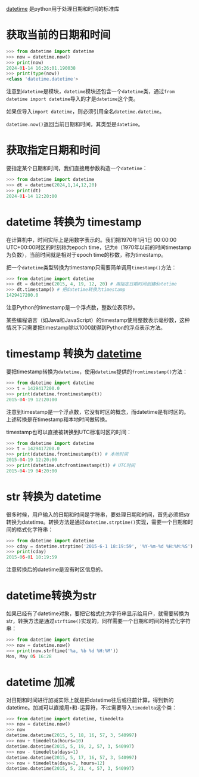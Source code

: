 [datetime](datetime.md) 是python用于处理日期和时间的标准库

# 获取当前的日期和时间
```python
>>> from datetime import datetime
>>> now = datetime.now()
>>> print(now)
2024-01-14 16:26:01.190038
>>> print(type(now))
<class 'datetime.datetime'>
```
注意到`datetime`是模块，`datetime`模块还包含一个`datetime`类，通过`from datetime import datetime`导入的才是`datetime`这个类。

如果仅导入`import datetime`，则必须引用全名`datetime.datetime`。

`datetime.now()`返回当前日期和时间，其类型是`datetime`。

# 获取指定日期和时间
要指定某个日期和时间，我们直接用参数构造一个`datetime`：
```python
>>> from datetime import datetime
>>> dt = datetime(2024,1,14,12,20)
>>> print(dt)
2024-01-14 12:20:00
```

# datetime 转换为 timestamp

在计算机中，时间实际上是用数字表示的。我们把1970年1月1日 00:00:00 UTC+00:00时区的时刻称为epoch time，记为`0`（1970年以前的时间timestamp为负数），当前时间就是相对于epoch time的秒数，称为timestamp。

把一个`datetime`类型转换为timestamp只需要简单调用`timestamp()`方法：
```python
>>> from datetime import datetime
>>> dt = datetime(2015, 4, 19, 12, 20) # 用指定日期时间创建datetime
>>> dt.timestamp() # 把datetime转换为timestamp
1429417200.0
```
注意Python的timestamp是一个浮点数，整数位表示秒。

某些编程语言（如Java和JavaScript）的timestamp使用整数表示毫秒数，这种情况下只需要把timestamp除以1000就得到Python的浮点表示方法。

# timestamp 转换为 [datetime](datetime.md) 

要把timestamp转换为`datetime`，使用`datetime`提供的`fromtimestamp()`方法：
```python
>>> from datetime import datetime
>>> t = 1429417200.0
>>> print(datetime.fromtimestamp(t))
2015-04-19 12:20:00
```
注意到timestamp是一个浮点数，它没有时区的概念，而datetime是有时区的。上述转换是在timestamp和本地时间做转换。

timestamp也可以直接被转换到UTC标准时区的时间：
``` python
>>> from datetime import datetime
>>> t = 1429417200.0
>>> print(datetime.fromtimestamp(t)) # 本地时间
2015-04-19 12:20:00
>>> print(datetime.utcfromtimestamp(t)) # UTC时间
2015-04-19 04:20:00
```

# str 转换为 datetime

很多时候，用户输入的日期和时间是字符串，要处理日期和时间，首先必须把str转换为datetime。转换方法是通过`datetime.strptime()`实现，需要一个日期和时间的格式化字符串：
```python
>>> from datetime import datetime
>>> cday = datetime.strptime('2015-6-1 18:19:59', '%Y-%m-%d %H:%M:%S')
>>> print(cday)
2015-06-01 18:19:59
```
注意转换后的datetime是没有时区信息的。

# datetime转换为str

如果已经有了datetime对象，要把它格式化为字符串显示给用户，就需要转换为str，转换方法是通过`strftime()`实现的，同样需要一个日期和时间的格式化字符串：
```python
>>> from datetime import datetime
>>> now = datetime.now()
>>> print(now.strftime('%a, %b %d %H:%M'))
Mon, May 05 16:28
```

# datetime 加减

对日期和时间进行加减实际上就是把datetime往后或往前计算，得到新的datetime。加减可以直接用`+`和`-`运算符，不过需要导入`timedelta`这个类：
```python
>>> from datetime import datetime, timedelta
>>> now = datetime.now()
>>> now
datetime.datetime(2015, 5, 18, 16, 57, 3, 540997)
>>> now + timedelta(hours=10)
datetime.datetime(2015, 5, 19, 2, 57, 3, 540997)
>>> now - timedelta(days=1)
datetime.datetime(2015, 5, 17, 16, 57, 3, 540997)
>>> now + timedelta(days=2, hours=12)
datetime.datetime(2015, 5, 21, 4, 57, 3, 540997)
```

